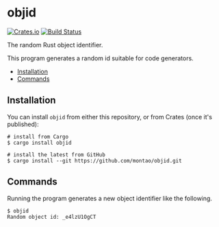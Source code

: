 # objid

[![Crates.io](https://img.shields.io/crates/v/objid.svg)](https://crates.io/crates/objid) [![Build Status](https://travis-ci.com/montao/objid.svg?branch=master)](https://travis-ci.com/montao/objid)  


The random Rust object identifier.

This program generates a random id suitable for code generators. 

* [Installation](#installation)
* [Commands](#commands)

## Installation

You can install `objid` from either this repository, or from Crates (once it's published):

```shell
# install from Cargo
$ cargo install objid

# install the latest from GitHub
$ cargo install --git https://github.com/montao/objid.git
```

## Commands

Running the program generates a new object identifier like the following. 

```shell
$ objid
Random object id: _e4lzU1OgCT
```